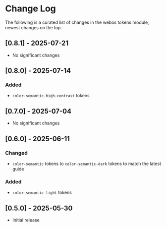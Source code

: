 # Change Log

The following is a curated list of changes in the webos tokens module, newest changes on the top.

## [0.8.1] - 2025-07-21

- No significant changes

## [0.8.0] - 2025-07-14

### Added

- `color-semantic-high-contrast` tokens

## [0.7.0] - 2025-07-04

- No significant changes

## [0.6.0] - 2025-06-11

### Changed

- `color-semantic` tokens to `color-semantic-dark` tokens to match the latest guide

### Added

- `color-semantic-light` tokens

## [0.5.0] - 2025-05-30

- Initial release
